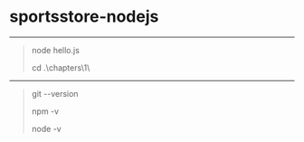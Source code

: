 # sportsstore-nodejs

>
---
> node hello.js
> 
> cd .\chapters\1\
---
> git --version
> 
> npm -v
> 
> node -v

